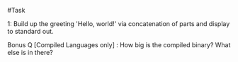 #Task

1: Build up the greeting 'Hello, world!' via concatenation of parts and display to standard out.

Bonus Q [Compiled Languages only] : How big is the compiled binary? What else is in there?
